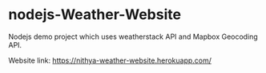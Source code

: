 # nodejs-Weather-Website
Nodejs demo project which uses weatherstack API and Mapbox Geocoding API.


Website link:
https://nithya-weather-website.herokuapp.com/
